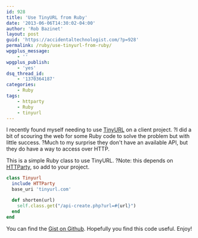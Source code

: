 ```yaml
---
id: 928
title: 'Use TinyURL from Ruby'
date: '2013-06-06T14:30:02-04:00'
author: 'Rob Bazinet'
layout: post
guid: 'https://accidentaltechnologist.com/?p=928'
permalink: /ruby/use-tinyurl-from-ruby/
wpgplus_message:
    - ''
wpgplus_publish:
    - 'yes'
dsq_thread_id:
    - '1370364187'
categories:
    - Ruby
tags:
    - httparty
    - Ruby
    - tinyurl
---
```


I recently found myself needing to use [TinyURL](https://tinyurl.com/) on a client project. ?I did a bit of scouring the web for some Ruby code to solve the problem but with little success. ?Much to my surprise they don't have an available API, but they do have a way to access over HTTP.

This is a simple Ruby class to use TinyURL. ?Note: this depends on [HTTParty](https://github.com/jnunemaker/httparty), so add to your project.

```ruby
class Tinyurl
  include HTTParty
  base_uri 'tinyurl.com'

  def shorten(url)
    self.class.get("/api-create.php?url=#{url}")
  end
end
```

You can find the [Gist on Github](https://gist.github.com/rbazinet/5721055). Hopefully you find this code useful. Enjoy!